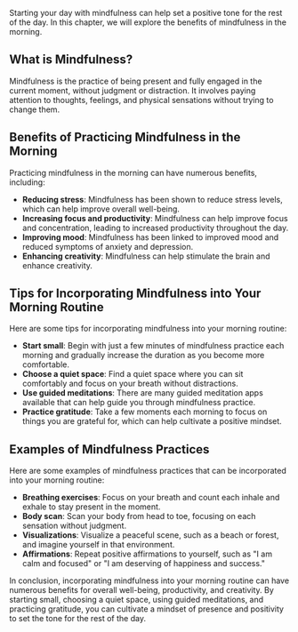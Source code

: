 

Starting your day with mindfulness can help set a positive tone for the rest of the day. In this chapter, we will explore the benefits of mindfulness in the morning.

What is Mindfulness?
--------------------

Mindfulness is the practice of being present and fully engaged in the current moment, without judgment or distraction. It involves paying attention to thoughts, feelings, and physical sensations without trying to change them.

Benefits of Practicing Mindfulness in the Morning
-------------------------------------------------

Practicing mindfulness in the morning can have numerous benefits, including:

* **Reducing stress**: Mindfulness has been shown to reduce stress levels, which can help improve overall well-being.
* **Increasing focus and productivity**: Mindfulness can help improve focus and concentration, leading to increased productivity throughout the day.
* **Improving mood**: Mindfulness has been linked to improved mood and reduced symptoms of anxiety and depression.
* **Enhancing creativity**: Mindfulness can help stimulate the brain and enhance creativity.

Tips for Incorporating Mindfulness into Your Morning Routine
------------------------------------------------------------

Here are some tips for incorporating mindfulness into your morning routine:

* **Start small**: Begin with just a few minutes of mindfulness practice each morning and gradually increase the duration as you become more comfortable.
* **Choose a quiet space**: Find a quiet space where you can sit comfortably and focus on your breath without distractions.
* **Use guided meditations**: There are many guided meditation apps available that can help guide you through mindfulness practice.
* **Practice gratitude**: Take a few moments each morning to focus on things you are grateful for, which can help cultivate a positive mindset.

Examples of Mindfulness Practices
---------------------------------

Here are some examples of mindfulness practices that can be incorporated into your morning routine:

* **Breathing exercises**: Focus on your breath and count each inhale and exhale to stay present in the moment.
* **Body scan**: Scan your body from head to toe, focusing on each sensation without judgment.
* **Visualizations**: Visualize a peaceful scene, such as a beach or forest, and imagine yourself in that environment.
* **Affirmations**: Repeat positive affirmations to yourself, such as "I am calm and focused" or "I am deserving of happiness and success."

In conclusion, incorporating mindfulness into your morning routine can have numerous benefits for overall well-being, productivity, and creativity. By starting small, choosing a quiet space, using guided meditations, and practicing gratitude, you can cultivate a mindset of presence and positivity to set the tone for the rest of the day.
